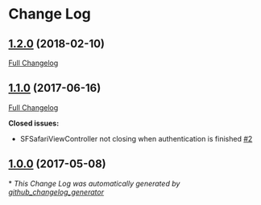 # Change Log

## [1.2.0](https://github.com/elsesiy/GAppAuth/tree/1.2.0) (2018-02-10)
[Full Changelog](https://github.com/elsesiy/GAppAuth/compare/1.1.0...1.2.0)

## [1.1.0](https://github.com/elsesiy/GAppAuth/tree/1.1.0) (2017-06-16)
[Full Changelog](https://github.com/elsesiy/GAppAuth/compare/1.0.0...1.1.0)

**Closed issues:**

- SFSafariViewController not closing when authentication is finished [\#2](https://github.com/elsesiy/GAppAuth/issues/2)

## [1.0.0](https://github.com/elsesiy/GAppAuth/tree/1.0.0) (2017-05-08)


\* *This Change Log was automatically generated by [github_changelog_generator](https://github.com/skywinder/Github-Changelog-Generator)*